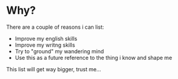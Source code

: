 # Why?

There are a couple of reasons i can list:

* Improve my english skills
* Improve my writng skills
* Try to "ground" my wandering mind
* Use this as a future reference to the thing i know and shape me

This list will get way bigger, trust me...




